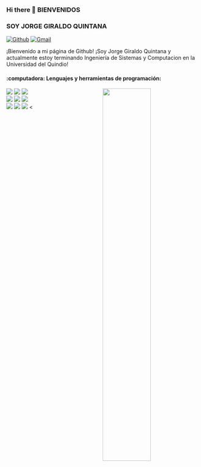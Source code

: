 ### Hi there 👋   BIENVENIDOS
### SOY JORGE GIRALDO QUINTANA

[![Github](https://img.shields.io/badge/-Github-000?style=flat&logo=Github&logoColor=white)](https://github.com/jorgegiraldo)
[![Gmail](https://img.shields.io/badge/-Gmail-c14438?style=flat&logo=Gmail&logoColor=white)](mailto:jegiraldoq@uqvirtual.edu.co)

¡Bienvenido a mi página de Github! ¡Soy Jorge Giraldo Quintana y actualmente estoy terminando  Ingeniería de Sistemas y Computacion en la Universidad del Quindio!  




#### :computadora: Lenguajes y herramientas de programación:
<p>
	<img width="50%" align="right" src="https://github-readme-stats.vercel.app/api?username=FernandoRoldan93&show_icons=true&hide_border=true" />
<código><img ancho="10%" src="https://www.vectorlogo.zone/logos/java/java-ar21.svg"></código>
<código><img ancho="10%" src="https://www.vectorlogo.zone/logos/python/python-ar21.svg"></código>
<código><img ancho="8%" src="https://www.vectorlogo.zone/logos/r-project/r-project-icon.svg"></código>
<br />
<código><img ancho="10%" src="https://www.vectorlogo.zone/logos/pocoo_flask/pocoo_flask-ar21.svg"></código>
<código><img ancho="10%" src="https://www.vectorlogo.zone/logos/mysql/mysql-ar21.svg"></código>
<código><img ancho="10%" src="https://www.vectorlogo.zone/logos/mongodb/mongodb-ar21.svg"></código>
<br />
<código><img ancho="10%" src="https://www.vectorlogo.zone/logos/apache_spark/apache_spark-ar21.svg"></código>
<código><img ancho="10%" src="https://www.vectorlogo.zone/logos/apache_hadoop/apache_hadoop-ar21.svg"></código>
<código><img ancho="10%" src="https://www.vectorlogo.zone/logos/git-scm/git-scm-ar21.svg"></código>
<<!--
**jorgegiraldo/jorgegiraldo** is a ✨ _special_ ✨ repository because its `README.md` (this file) appears on your GitHub profile.

Here are some ideas to get you started:

- 🔭 I’m currently working on 
- 🌱 I’m currently learning ...
- 👯 I’m looking to collaborate on ...
- 🤔 I’m looking for help with ...
- 💬 Ask me about ...
- 📫 How to reach me: ...
- 😄 Pronouns: ...
- ⚡ Fun fact: ...
-->
